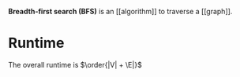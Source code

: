 **Breadth-first search (BFS)** is an [[algorithm]] to traverse a [[graph]].

# Runtime

The overall runtime is $\order{|V| + \E|}$